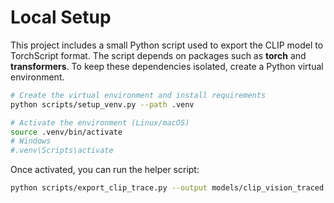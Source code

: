 # Local Setup

This project includes a small Python script used to export the CLIP model to TorchScript format. The script depends on packages such as **torch** and **transformers**. To keep these dependencies isolated, create a Python virtual environment.

```bash
# Create the virtual environment and install requirements
python scripts/setup_venv.py --path .venv

# Activate the environment (Linux/macOS)
source .venv/bin/activate
# Windows
#.venv\Scripts\activate
```

Once activated, you can run the helper script:

```bash
python scripts/export_clip_trace.py --output models/clip_vision_traced.pt
```
